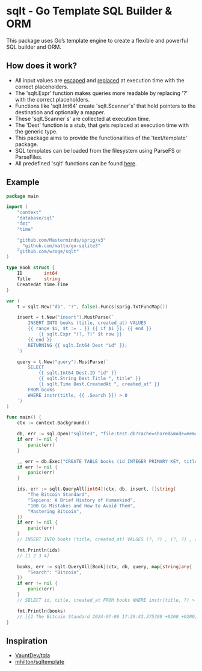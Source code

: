 # sqlt - Go Template SQL Builder & ORM

This package uses Go’s template engine to create a flexible and powerful SQL builder and ORM.

## How does it work?

- All input values are [escaped](https://github.com/wroge/sqlt/blob/main/escape.go) and [replaced](https://github.com/wroge/sqlt/blob/main/run.go) at execution time with the correct placeholders.
- The 'sqlt.Expr' function makes queries more readable by replacing '?' with the correct placeholders.
- Functions like 'sqlt.Int64' create 'sqlt.Scanner`s' that hold pointers to the destination and optionally a mapper.
- These 'sqlt.Scanner`s' are collected at execution time.
- The 'Dest' function is a stub, that gets replaced at execution time with the generic type.
- This package aims to provide the functionalities of the 'text/template' package.
- SQL templates can be loaded from the filesystem using ParseFS or ParseFiles.
- All predefined 'sqlt' functions can be found [here](https://github.com/wroge/sqlt/blob/main/namespace.go).

## Example

```go
package main

import (
	"context"
	"database/sql"
	"fmt"
	"time"

	"github.com/Masterminds/sprig/v3"
	_ "github.com/mattn/go-sqlite3"
	"github.com/wroge/sqlt"
)

type Book struct {
	ID        int64
	Title     string
	CreatedAt time.Time
}

var (
	t = sqlt.New("db", "?", false).Funcs(sprig.TxtFuncMap())

	insert = t.New("insert").MustParse(`
		INSERT INTO books (title, created_at) VALUES
		{{ range $i, $t := . }} {{ if $i }}, {{ end }}
			{{ sqlt.Expr "(?, ?)" $t now }}
		{{ end }}
		RETURNING {{ sqlt.Int64 Dest "id" }};
	`)

	query = t.New("query").MustParse(`
		SELECT
			{{ sqlt.Int64 Dest.ID "id" }}
			{{ sqlt.String Dest.Title ", title" }}
			{{ sqlt.Time Dest.CreatedAt ", created_at" }}
		FROM books
		WHERE instr(title, {{ .Search }}) > 0
	`)
)

func main() {
	ctx := context.Background()

	db, err := sql.Open("sqlite3", "file:test.db?cache=shared&mode=memory")
	if err != nil {
		panic(err)
	}

	_, err = db.Exec("CREATE TABLE books (id INTEGER PRIMARY KEY, title TEXT, created_at DATE)")
	if err != nil {
		panic(err)
	}

	ids, err := sqlt.QueryAll[int64](ctx, db, insert, []string{
		"The Bitcoin Standard",
		"Sapiens: A Brief History of Humankind",
		"100 Go Mistakes and How to Avoid Them",
		"Mastering Bitcoin",
	})
	if err != nil {
		panic(err)
	}
	// INSERT INTO books (title, created_at) VALUES (?, ?) , (?, ?) , (?, ?) , (?, ?) RETURNING id;

	fmt.Println(ids)
	// [1 2 3 4]

	books, err := sqlt.QueryAll[Book](ctx, db, query, map[string]any{
		"Search": "Bitcoin",
	})
	if err != nil {
		panic(err)
	}
	// SELECT id, title, created_at FROM books WHERE instr(title, ?) > 0

	fmt.Println(books)
	// [{1 The Bitcoin Standard 2024-07-06 17:29:43.375399 +0200 +0200} {4 Mastering Bitcoin 2024-07-06 17:29:43.37544 +0200 +0200}]
}
```

## Inspiration

- [VauntDev/tqla](https://github.com/VauntDev/tqla)
- [mhilton/sqltemplate](https://github.com/mhilton/sqltemplate)
